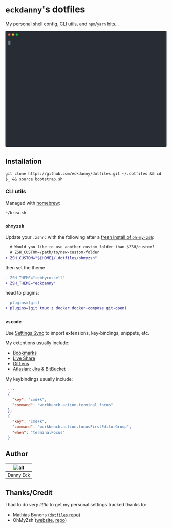 # `eckdanny`'s dotfiles

My personal shell config, CLI utils, and `npm`/`yarn` bits...

![Demo Reel](.github/demo.svg)

## Installation

```
git clone https://github.com/eckdanny/dotfiles.git ~/.dotfiles && cd $_ && source bootstrap.sh
```

### CLI utils

Managed with [homebrew][homebrew]:

```
~/brew.sh
```

### `ohmyzsh`

Update your `.zshrc` with the following after a [fresh install of `oh-my-zsh`](https://github.com/ohmyzsh/ohmyzsh#basic-installation):

```diff
  # Would you like to use another custom folder than $ZSH/custom?
  # ZSH_CUSTOM=/path/to/new-custom-folder
+ ZSH_CUSTOM="${HOME}/.dotfiles/ohmyzsh"
```

then set the theme

```diff
- ZSH_THEME="robbyrussell"
+ ZSH_THEME="eckdanny"
```

head to plugins:

```diff
- plugins=(git)
+ plugins=(git tmux z docker docker-compose git-open)
```

<!-- TODO: `nvm`, `conda`, ... stuff in `.zshrc` ... -->

### `vscode`

<!-- TODO: how could one fork this? (vscode does authz via github) -->

Use [Settings Sync](https://code.visualstudio.com/docs/editor/settings-sync) to import extensions, key-bindings, snippets, etc.

My extentions usually include:

 - [Bookmarks](https://marketplace.visualstudio.com/items?itemName=alefragnani.Bookmarks)
 - [Live Share](https://docs.microsoft.com/en-us/visualstudio/liveshare/use/vscode)
 - [GitLens](https://marketplace.visualstudio.com/items?itemName=eamodio.gitlens)
 - [Atlasian: Jira & BitBucket](https://marketplace.visualstudio.com/items?itemName=Atlassian.atlascode)

 My keybindings usually include:

 ```json
  ...
  {
    "key": "cmd+k",
    "command": "workbench.action.terminal.focus"
  },
  {
    "key": "cmd+k",
    "command": "workbench.action.focusFirstEditorGroup",
    "when": "terminalFocus"
  }
 ```

## Author

| ![alt][profile-pic] |
| :-----------------: |
|      Danny Eck      |

## Thanks/Credit

I had to do _very little_ to get my personal settings tracked thanks to:

- Mathias Bynens ([`dotfiles` repo][mathiasbynens-dotfiles])
- OhMyZsh ([website][ohmyzsh-site], [repo][ohmyzsh-github])

[profile-pic]: https://avatars2.githubusercontent.com/u/3521444?s=100&u=92031bc1bab5a65217f92776953473fa0f7650e8&v=4 "Profile Pic"
[mathiasbynens-dotfiles]: https://github.com/mathiasbynens/dotfiles "GitHub"
[ohmyzsh-github]: https://github.com/ohmyzsh/ohmyzsh "GitHub"
[ohmyzsh-site]: https://ohmyz.sh/ "Oh My Zsh"
[homebrew]: https://brew.sh/ "HomeBrew"
